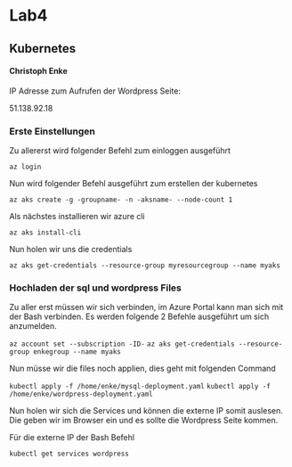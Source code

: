 # Lab4
## Kubernetes 
#### Christoph Enke

IP Adresse zum Aufrufen der Wordpress Seite:

51.138.92.18

### Erste Einstellungen

Zu allererst wird folgender Befehl zum einloggen ausgeführt

`az login`

Nun wird folgender Befehl ausgeführt zum erstellen der kubernetes 

`az aks create -g -groupname- -n -aksname- --node-count 1`

Als nächstes installieren wir azure cli

`az aks install-cli`

Nun holen wir uns die credentials

`az aks get-credentials --resource-group myresourcegroup --name myaks`

### Hochladen der sql und wordpress Files

Zu aller erst müssen wir sich verbinden, im Azure Portal kann man sich mit der Bash verbinden. Es werden folgende 2 Befehle ausgeführt um sich anzumelden.

`az account set --subscription -ID-`
`az aks get-credentials --resource-group enkegroup --name myaks`

Nun müsse wir die files noch applien, dies geht mit folgenden Command

`kubectl apply -f /home/enke/mysql-deployment.yaml`
`kubectl apply -f /home/enke/wordpress-deployment.yaml`

Nun holen wir sich die Services und können die externe IP somit auslesen. Die geben wir im Browser ein und es sollte die Wordpress Seite kommen.

Für die externe IP der Bash Befehl

`kubectl get services wordpress`
